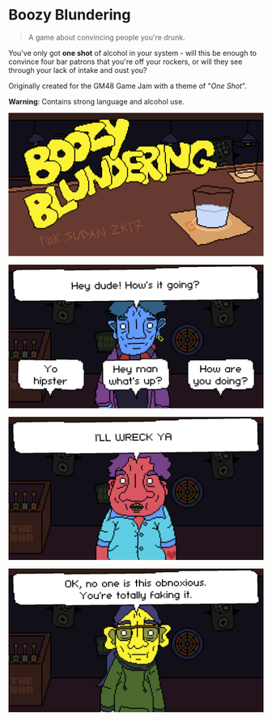 # Boozy Blundering

> A game about convincing people you're drunk.

You've only got **one shot** of alcohol in your system - will this be enough to convince four bar patrons that you're off your rockers, or will they see through your lack of intake and oust you?

Originally created for the GM48 Game Jam with a theme of "*One Shot*".

**Warning**: Contains strong language and alcohol use.

![](https://raw.githubusercontent.com/niksudan/boozy-blundering/master/thumb-animated.gif)

![](https://raw.githubusercontent.com/niksudan/boozy-blundering/master/screens/screenshot-2.png)

![](https://raw.githubusercontent.com/niksudan/boozy-blundering/master/screens/screenshot-3.png)

![](https://raw.githubusercontent.com/niksudan/boozy-blundering/master/screens/screenshot-4.png)
